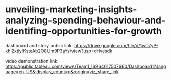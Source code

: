 # unveiling-marketing-insights-analyzing-spending-behaviour-and-identifing-opportunities-for-growth


dashboard and story public link: https://drive.google.com/file/d/1w07yP-khl2xtlylKsteAb2O8Um9P3aYs/view?usp=drivesdk


video demonstration link: https://public.tableau.com/views/Team1_16964017507660/Dashboard1?:language=en-US&:display_count=n&:origin=viz_share_link
